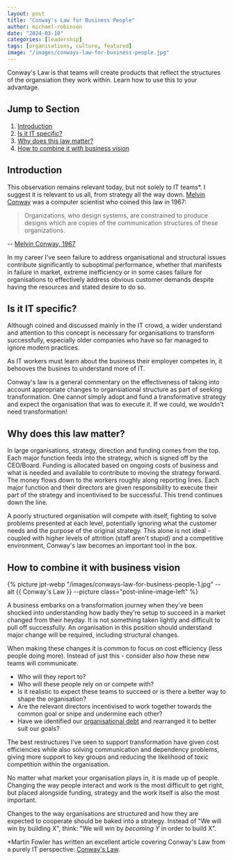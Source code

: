 ```yaml
---
layout: post
title: "Conway's Law for Business People"
author: michael-robinson
date: "2024-03-10"
categories: [leadership]
tags: [organisations, culture, featured]
image: "/images/conways-law-for-business-people.jpg"
---
```


Conway's Law is that teams will create products that reflect the structures of the organsiation they work within. Learn how to use this to your advantage.

## Jump to Section

1. [Introduction](#introduction)
2. [Is it IT specific?](#is-it-it-specific)
3. [Why does this law matter?](#why-does-this-law-matter)
4. [How to combine it with business vision](#how-to-combine-it-with-business-vision)

## Introduction

This observation remains relevant today, but not solely to IT teams\*. I suggest it is relevant to us all, from strategy all the way down. [Melvin Conway](https://en.wikipedia.org/wiki/Melvin_Conway) was a computer scientist who coined this law in 1967:

> Organizations, who design systems, are constrained to produce designs which are copies of the communication structures of these organizations.

-- [Melvin Conway, 1967](https://www.melconway.com/Home/Committees_Paper.html)

In my career I've seen failure to address organisational and structural issues contribute significantly to suboptimal performance, whether that manifests in failure in market, extreme inefficiency or in some cases failure for organisations to effectively address obvious customer demands despite having the resources and stated desire to do so.

## Is it IT specific?

Although coined and discussed mainly in the IT crowd, a wider understand and attention to this concept is necessary for organisations to transform successfully, especially older companies who have so far managed to ignore modern practices.

As IT workers must learn about the business their employer competes in, it behooves the busines to understand more of IT.

Conway's law is a general commentary on the effectiveness of taking into account appropriate changes to organsiational structure as part of seeking transformation. One cannot simply adopt and fund a transformative strategy and expect the organisation that was to execute it. If we could, we wouldn't need transformation!

## Why does this law matter?

In large organisations, strategy, direction and funding comes from the top. Each major function feeds into the strategy, which is signed off by the CEO/Board. Funding is allocated based on ongoing costs of business and what is needed and available to contribute to moving the strategy forward. The money flows down to the workers roughly along reporting lines. Each major function and their directors are given responsibility to execute their part of the strategy and incentivised to be successful. This trend continues down the line.

A poorly structured organisation will compete with itself, fighting to solve problems presented at each level, potentially ignoring what the customer needs and the purpose of the original strategy. This alone is not ideal - coupled with higher levels of attrition (staff aren't stupid) and a competitive environment, Conway's law becomes an important tool in the box.

## How to combine it with business vision

{% picture jpt-webp "/images/conways-law-for-business-people-1.jpg" --alt {{ Conway's Law }} --picture class="post-inline-image-left" %}

A business embarks on a transformation journey when they've been shocked into understanding how badly they're setup to succeed in a market changed from their heyday. It is not something taken lightly and difficult to pull off successfully. An organisation in this position should understand major change will be required, including structural changes.

When making these changes it is common to focus on cost efficiency (less people doing more). Instead of just this - consider also _how_ these new teams will communicate.

- Who will they report to?
- Who will these people rely on or compete with?
- Is it realistic to expect these teams to succeed or is there a better way to shape the organisation?
- Are the relevant directors incentivised to work together towards the common goal or snipe and undermine each other?
- Have we identified our [organisational debt](/organisational-debt) and rearranged it to better suit our goals?

The best restructures I've seen to support transformation have given cost efficiencies while also solving communication and dependency problems, giving more support to key groups and reducing the likelihood of toxic competition within the organisation.

No matter what market your organisation plays in, it is made up of people. Changing the way people interact and work is the most difficult to get right, but placed alongside funding, strategy and the work itself is also the most important.

Changes to the way organisations are structured and how they are expected to cooperate should be baked into a strategy. Instead of "We will win by building X", think: "We will win by _becoming Y_ in order to build X".

\*Martin Fowler has written an excellent article covering Conway's Law from a purely IT perspective: [Conway's Law](https://martinfowler.com/bliki/ConwaysLaw.html).
